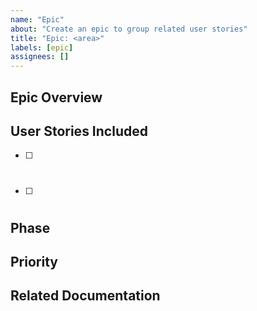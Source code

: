 ```yaml
---
name: "Epic"
about: "Create an epic to group related user stories"
title: "Epic: <area>"
labels: [epic]
assignees: []
---
```


## Epic Overview

## User Stories Included
- [ ] #
- [ ] #

## Phase

## Priority

## Related Documentation
